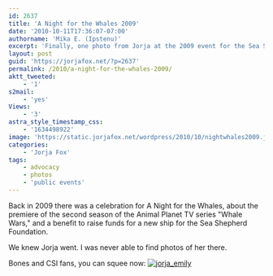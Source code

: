 ```yaml
---
id: 2637
title: 'A Night for the Whales 2009'
date: '2010-10-11T17:36:07-07:00'
authorname: 'Mika E. (Ipstenu)'
excerpt: 'Finally, one photo from Jorja at the 2009 event for the Sea Shepherd Foundation.'
layout: post
guid: 'https://jorjafox.net/?p=2637'
permalink: /2010/a-night-for-the-whales-2009/
aktt_tweeted:
    - '1'
s2mail:
    - 'yes'
Views:
    - '3'
astra_style_timestamp_css:
    - '1634498922'
image: 'https://static.jorjafox.net/wordpress/2010/10/nightwhales2009.jpg'
categories:
    - 'Jorja Fox'
tags:
    - advocacy
    - photos
    - 'public events'
---
```


Back in 2009 there was a celebration for A Night for the Whales, about the premiere of the second season of the Animal Planet  TV series "Whale Wars," and a benefit to raise funds for a new  ship for the Sea Shepherd Foundation.

We knew Jorja went.  I was never able to find photos of her there.

Bones and CSI fans, you can squee now:
<a href="https://jorjafox.net/gallery/pub/animals/20090530-seashep/jorja_emily.jpg"><img class="ZenphotoPress_thumb " alt="jorja_emily" title="jorja_emily" src="https://jorjafox.net/gallery/cache/pub/animals/20090530-seashep/jorja_emily_200_cw200_ch200_thumb.jpg"  /></a>

